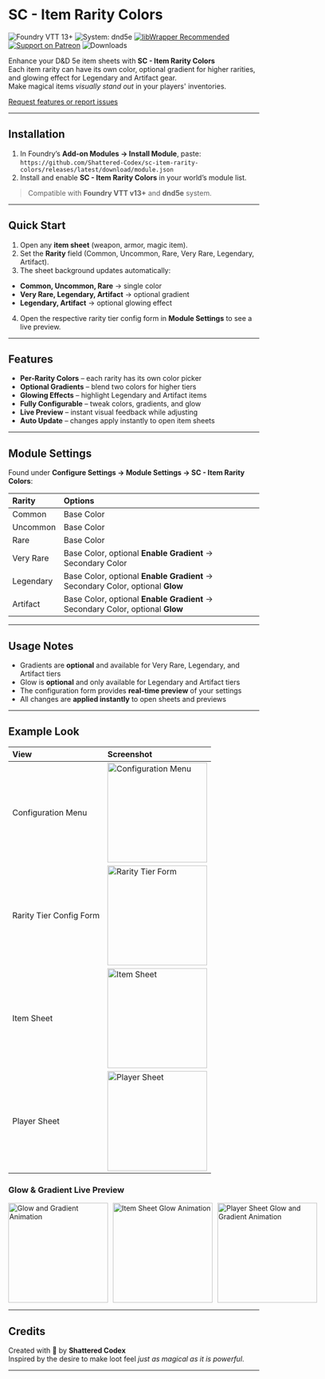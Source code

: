# SC - Item Rarity Colors

![Foundry VTT 13+](https://img.shields.io/badge/Foundry%20VTT-13%2B-orange?logo=foundry-vtt&logoColor=white)
![System: dnd5e](https://img.shields.io/badge/System-dnd5e-blue)
[![libWrapper Recommended](https://img.shields.io/badge/libWrapper-Recommended-8A2BE2)](https://github.com/ruipin/fvtt-lib-wrapper)
[![Support on Patreon](https://img.shields.io/badge/Patreon-Shattered%20Codex-FF424D?logo=patreon&logoColor=white)](https://www.patreon.com/c/shatteredcodex)
![Downloads](https://img.shields.io/github/downloads/Shattered-Codex/sc-item-rarity-colors/total)

Enhance your D&D 5e item sheets with **SC - Item Rarity Colors**  
Each item rarity can have its own color, optional gradient for higher rarities, and glowing effect for Legendary and Artifact gear.  
Make magical items *visually stand out* in your players' inventories.

[Request features or report issues](https://github.com/Shattered-Codex/sc-item-rarity-colors/issues)

---

## Installation

1. In Foundry’s **Add-on Modules → Install Module**, paste:
   `https://github.com/Shattered-Codex/sc-item-rarity-colors/releases/latest/download/module.json`
2. Install and enable **SC - Item Rarity Colors** in your world’s module list.

> Compatible with **Foundry VTT v13+** and **dnd5e** system.

---

## Quick Start

1. Open any **item sheet** (weapon, armor, magic item).  
2. Set the **Rarity** field (Common, Uncommon, Rare, Very Rare, Legendary, Artifact).  
3. The sheet background updates automatically:
- **Common, Uncommon, Rare** → single color  
- **Very Rare, Legendary, Artifact** → optional gradient  
- **Legendary, Artifact** → optional glowing effect  
4. Open the respective rarity tier config form in **Module Settings** to see a live preview.

---

## Features

- **Per-Rarity Colors** – each rarity has its own color picker  
- **Optional Gradients** – blend two colors for higher tiers  
- **Glowing Effects** – highlight Legendary and Artifact items  
- **Fully Configurable** – tweak colors, gradients, and glow  
- **Live Preview** – instant visual feedback while adjusting  
- **Auto Update** – changes apply instantly to open item sheets  

---

## Module Settings

Found under **Configure Settings → Module Settings → SC - Item Rarity Colors**:

| Rarity | Options |
|:--------|:---------|
| Common | Base Color |
| Uncommon | Base Color |
| Rare | Base Color |
| Very Rare | Base Color, optional **Enable Gradient** → Secondary Color |
| Legendary | Base Color, optional **Enable Gradient** → Secondary Color, optional **Glow** |
| Artifact | Base Color, optional **Enable Gradient** → Secondary Color, optional **Glow** |

---

## Usage Notes

- Gradients are **optional** and available for Very Rare, Legendary, and Artifact tiers  
- Glow is **optional** and only available for Legendary and Artifact tiers  
- The configuration form provides **real-time preview** of your settings  
- All changes are **applied instantly** to open sheets and previews  

---

## Example Look

| View | Screenshot |
|:------|:------------|
| Configuration Menu | <img src="https://imgur.com/qnBEbkm" alt="Configuration Menu" width="200"/> |
| Rarity Tier Config Form | <img src="https://imgur.com/churx3y" alt="Rarity Tier Form" width="200"/> |
| Item Sheet | <img src="https://imgur.com/INGDQBR" alt="Item Sheet" width="200"/> |
| Player Sheet | <img src="https://imgur.com/qSYksbY" alt="Player Sheet" width="200"/> |

### Glow & Gradient Live Preview
<div style="display:flex; gap:10px;">
  <img src="https://i.imgur.com/cD7Lwgv.gif" alt="Glow and Gradient Animation" width="200" />
  <img src="https://i.imgur.com/Su2pGXO.gif" alt="Item Sheet Glow Animation" width="200" />
  <img src="https://i.imgur.com/iu7EZTV.gif" alt="Player Sheet Glow and Gradient Animation" width="200" />
</div>

---

## Credits

Created with 💛 by **Shattered Codex**  
Inspired by the desire to make loot feel *just as magical as it is powerful*.

---
